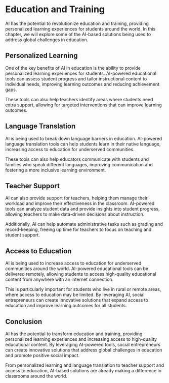 Education and Training
=========================================================================

AI has the potential to revolutionize education and training, providing personalized learning experiences for students around the world. In this chapter, we will explore some of the AI-based solutions being used to address global challenges in education.

Personalized Learning
---------------------

One of the key benefits of AI in education is the ability to provide personalized learning experiences for students. AI-powered educational tools can assess student progress and tailor instructional content to individual needs, improving learning outcomes and reducing achievement gaps.

These tools can also help teachers identify areas where students need extra support, allowing for targeted interventions that can improve learning outcomes.

Language Translation
--------------------

AI is being used to break down language barriers in education. AI-powered language translation tools can help students learn in their native language, increasing access to education for underserved communities.

These tools can also help educators communicate with students and families who speak different languages, improving communication and fostering a more inclusive learning environment.

Teacher Support
---------------

AI can also provide support for teachers, helping them manage their workload and improve their effectiveness in the classroom. AI-powered tools can analyze student data and provide insights into student progress, allowing teachers to make data-driven decisions about instruction.

Additionally, AI can help automate administrative tasks such as grading and record-keeping, freeing up time for teachers to focus on teaching and student support.

Access to Education
-------------------

AI is being used to increase access to education for underserved communities around the world. AI-powered educational tools can be delivered remotely, allowing students to access high-quality educational content from anywhere with an internet connection.

This is particularly important for students who live in rural or remote areas, where access to education may be limited. By leveraging AI, social entrepreneurs can create innovative solutions that expand access to education and improve learning outcomes for all students.

Conclusion
----------

AI has the potential to transform education and training, providing personalized learning experiences and increasing access to high-quality educational content. By leveraging AI-powered tools, social entrepreneurs can create innovative solutions that address global challenges in education and promote positive social impact.

From personalized learning and language translation to teacher support and access to education, AI-based solutions are already making a difference in classrooms around the world.
